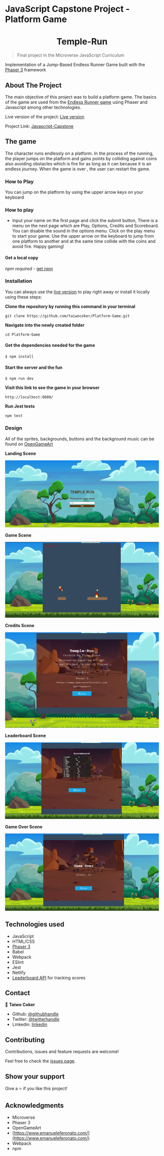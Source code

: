 # JavaScript Capstone Project - Platform Game

<h1 align="center">
  Temple-Run
</h1> 

> Final project in the Microverse JavaScript Curriculum

Implementation of a Jump-Based Endless Runner Game built with the [Phaser 3](https://phaser.io/phaser3) framework


## About The Project

The main objective of this project was to build a platform game. The basics of the game are used from the [Endless Runner game](https://www.emanueleferonato.com/2018/11/13/build-a-html5-endless-runner-with-phaser-in-a-few-lines-of-code-using-arcade-physics-and-featuring-object-pooling/) using Phaser and Javascript among other technologies.


Live version of the project: [Live version](https://taiwo-coker-game.netlify.app/)

Project Link: [Javascript-Capstone](https://github.com/taiwocoker/Platform-Game)

## The game

The character runs endlessly on a platform. In the process of the running, the player jumps on the platform and gains points by colliding against coins also avoiding obstacles which is fire for as long as it can because it is an endless journey. When the game is over , the user can restart the game. 

### How to Play

You can jump on the platform by using the upper arrow keys on your keyboard

### How to play

- Input your name on the first page and click the submit button, There is a menu on the next page which are Play, Options, Credits and Scoreboard. You can disable the sound in the options menu. Click on the play menu to start your game. Use the upper arrow on the keyboard to jump from one platform to another and at the same time collide with the coins and avoid fire. Happy gaming!

#### Get a local copy

*npm required* - [get npm](https://www.npmjs.com/get-npm)

### Installation

You can always use the [live version](https://taiwo-coker-game.netlify.app/) to play right away or install it locally using these steps:

**Clone the repository by running this command in your terminal**
```
git clone https://github.com/taiwocoker/Platform-Game.git
```

**Navigate into the newly created folder**
```
cd Platform-Game
```

#### Get the dependencies needed for the game

`$ npm install`

#### Start the server and the fun
`$ npm run dev`

**Visit this link to see the game in your browser** 
```
http://localhost:8080/
```

**Run Jest tests**
```
npm test
```


### Design

All of the sprites, backgrounds, buttons and the background music can be found on [OpenGameArt](https://opengameart.org/)

**Landing Scene**

<p align="center">
  <img src="./src/assets/landing-scene.PNG">
</p>

**Game Scene**

<p align="center">
  <img src="./src/assets/game-scene.png">
</p>

**Credits Scene**

<p align="center">
  <img src="./src/assets/credits-scene.PNG">
</p>

**Leaderboard Scene**

<p align="center">
  <img src="./src/assets/leaderboard-scene.PNG">
</p>



**Game Over Scene**

<p align="center">
  <img src="./src/assets/game-over-scene.png">
</p>

## Technologies used

- JavaScript
- HTML/CSS
- [Phaser 3](https://phaser.io/phaser3)
- Babel
- Webpack
- ESlint
- Jest
- Netlify 
- [Leaderboard API](https://www.notion.so/microverse/Leaderboard-API-service-24c0c3c116974ac49488d4eb0267ade3) for tracking scores

## Contact 

👤 **Taiwo Coker**

- Github: [@githubhandle](https://github.com/taiwocoker)
- Twitter: [@twitterhandle](https://twitter.com/SelloCoker)
- Linkedin: [linkedin](https://linkedin.com/in/taiwo-coker)

## Contributing

Contributions, issues and feature requests are welcome!

Feel free to check the [issues page](https://github.com/taiwocoker/Platform-Game/issues).

## Show your support

Give a ⭐️ if you like this project!

## Acknowledgments

- Microverse
- Phaser 3
- OpenGameArt 
- [https://www.emanueleferonato.com/](https://www.emanueleferonato.com/)
- Webpack
- npm
